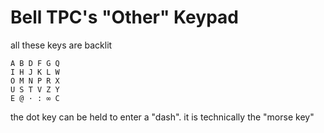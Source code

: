 # Bell TPC's "Other" Keypad

all these keys are backlit

```
A B D F G Q
I H J K L W
O M N P R X
U S T V Z Y
E @ · : ∞ C
```

the dot key can be held to enter a "dash". it is technically the "morse key"

